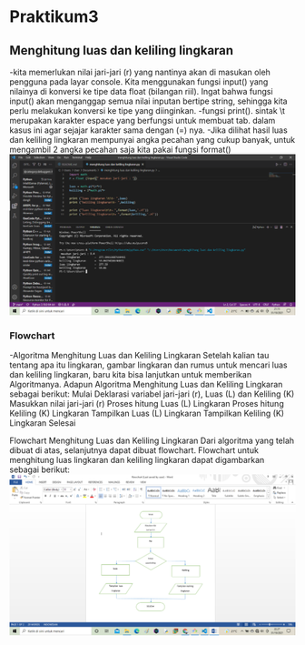 # Praktikum3
## Menghitung luas dan keliling lingkaran
-kita memerlukan nilai jari-jari (r) yang nantinya akan di masukan oleh pengguna pada layar console. Kita menggunakan fungsi input() yang nilainya di konversi ke tipe data float (bilangan riil). Ingat bahwa fungsi input() akan menganggap semua nilai inputan bertipe string, sehingga kita perlu melakukan konversi ke tipe yang diinginkan.
-fungsi print(). sintak \t merupakan karakter espace yang berfungsi untuk membuat tab. dalam kasus ini agar sejajar karakter sama dengan (=) nya.
-Jika dilihat hasil luas dan keliling lingkaran mempunyai angka pecahan yang cukup banyak, untuk mengambil 2 angka pecahan saja kita pakai fungsi format()
![gambar](ss/ss8.png)

### Flowchart
-Algoritma Menghitung Luas dan Keliling Lingkaran
Setelah kalian tau tentang apa itu lingkaran, gambar lingkaran dan rumus untuk mencari luas dan keliling lingkaran, baru kita bisa lanjutkan untuk memberikan Algoritmanya. Adapun Algoritma Menghitung Luas dan Keliling Lingkaran sebagai berikut:
Mulai
Deklarasi variabel jari-jari (r), Luas (L) dan Keliling (K)
Masukkan nilai jari-jari (r)
Proses hitung Luas (L)  Lingkaran
Proses hitung Keliling (K) Lingkaran
Tampilkan Luas (L) Lingkaran
Tampilkan Keliling (K) Lingkaran
Selesai

Flowchart Menghitung Luas dan Keliling Lingkaran
Dari algoritma yang telah dibuat di atas, selanjutnya dapat dibuat flowchart. Flowchart untuk menghitung luas lingkaran dan keliling lingkaran dapat digambarkan sebagai berikut:
![gambar](ss/ss9.png)